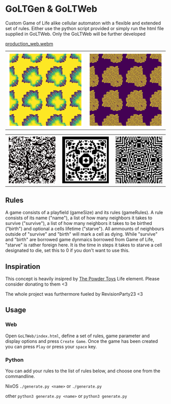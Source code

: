 # GoLTGen & GoLTWeb

Custom Game of Life alike cellular automaton with a flexible and extended set of rules. Either use the python script provided or simply run the html file supplied in GoLTWeb. Only the GoLTWeb will be further developed

[production_web.webm](https://user-images.githubusercontent.com/7141239/230789976-2c1fab93-3d73-41d3-bd40-d1ee3da4c4eb.webm)

<table>
  <tbody>
    <tr>
      <td>
        <img src="media/maze_SEED_nyaaaa_GEN_125_213324.png"/>
      </td>
      <td>
        <img src="media/maze_SEED_nyaaaa_GEN_125_213433.png"/>
      </td>
    </tr>
  </tbody>
</table>
<table>
  <tbody>
    <tr>
      <td>
        <img src="media/castle_SEED_nyaaa_GEN_10_204659.png"/>
      </td>
      <td>
        <img src="media/castle_SEED_nyaaa_GEN_357_150300.png"/>
      </td>
      <td>
        <img src="media/densemaze_SEED_nyaaa_GEN_110_150739.png"/>
      </td>
    </tr>
  </tbody>
</table>

## Rules

A game consists of a playfield (gameSize) and its rules (gameRules). A rule consists of its name ("name"), a list of how many neighbors it takes to survive ("survive"), a list of how many neighbors it takes to be birthed ("birth") and optional a cells lifetime ("starve"). All ammounts of neighbours outside of "survive" and "birth" will mark a cell as dying. While "survive" and "birth" are borrowed game dynmaics borrowed from Game of Life, "starve" is rather foreign here. It is the time in steps it takes to starve a cell designated to die, set this to 0 if you don't want to use this.

## Inspiration

This concept is heavily insipred by [The Powder Toys](https://powdertoy.co.uk/Wiki/W/Element:LIFE.html) Life element. Please consider donating to them <3

The whole project was furthermore fueled by RevisionParty23 <3

## Usage

### Web

Open `GoLTWeb/index.html`, define a set of rules, game parameter and display options and press `Create Game`. Once the game has been created you can press `Play` or press your `space` key.

### Python

You can add your rules to the list of rules below, and choose one from the commandline.

NixOS `./generate.py <name>` or `./generate.py`

other `python3 generate.py <name>` or `python3 generate.py`
